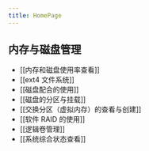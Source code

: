 ```yaml
---
title: HomePage
---
```


## 内存与磁盘管理

- [[内存和磁盘使用率查看]]
- [[ext4 文件系统]]
- [[磁盘配合的使用]]
- [[磁盘的分区与挂载]]
- [[交换分区（虚拟内存）的查看与创建]]
- [[软件 RAID 的使用]]
- [[逻辑卷管理]]
- [[系统综合状态查看]]